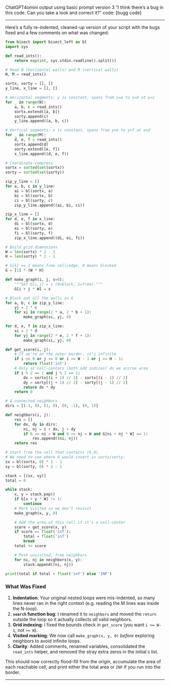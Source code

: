ChatGPT4omini output using basic prompt version 3
“I think there’s a bug in this code. Can you take a look and correct it?”
code:
[bugg code]

 ------------------------------------------------------------------------------------------------------------------------
Here’s a fully re-indented, cleaned-up version of your script with the bugs fixed and a few comments on what was changed:

```python
from bisect import bisect_left as bl
import sys

def read_ints():
    return map(int, sys.stdin.readline().split())

# Read N (horizontal walls) and M (vertical walls)
N, M = read_ints()

sortx, sorty = [], []
y_line, x_line = [], []

# Horizontal segments: y is constant, spans from x=a to x=b at y=c
for _ in range(N):
    a, b, c = read_ints()
    sortx.extend([a, b])
    sorty.append(c)
    y_line.append((a, b, c))

# Vertical segments: x is constant, spans from y=e to y=f at x=d
for _ in range(M):
    d, e, f = read_ints()
    sortx.append(d)
    sorty.extend([e, f])
    x_line.append((d, e, f))

# Coordinate‐compress
sortx = sorted(set(sortx))
sorty = sorted(set(sorty))

zip_y_line = []
for a, b, c in y_line:
    ai = bl(sortx, a)
    bi = bl(sortx, b)
    ci = bl(sorty, c)
    zip_y_line.append((ai, bi, ci))

zip_x_line = []
for d, e, f in x_line:
    di = bl(sortx, d)
    ei = bl(sorty, e)
    fi = bl(sorty, f)
    zip_x_line.append((di, ei, fi))

# Build grid dimensions
W = len(sortx) * 2 - 1
H = len(sorty) * 2 - 1

# G[k] == 1 means free cell/edge, 0 means blocked
G = [1] * (W * H)

def make_graph(i, j, s=0):
    """Set G[i,j] = s (0=block, 1=free)."""
    G[i + j * W] = s

# Block out all the walls in G
for a, b, c in zip_y_line:
    yj = 2 * c
    for xi in range(2 * a, 2 * b + 1):
        make_graph(xi, yj, 0)

for d, e, f in zip_x_line:
    xi = 2 * d
    for yj in range(2 * e, 2 * f + 1):
        make_graph(xi, yj, 0)

def get_score(i, j):
    # If we're on the outer border, it's infinite
    if i <= 0 or j <= 0 or i >= W - 1 or j >= H - 1:
        return float('inf')
    # Only at cell-centers (both odd indices) do we accrue area
    if i % 2 == 1 and j % 2 == 1:
        dx = sortx[(i + 1) // 2] - sortx[(i - 1) // 2]
        dy = sorty[(j + 1) // 2] - sorty[(j - 1) // 2]
        return dx * dy
    return 0

# 4-connected neighbors
dirs = [(-1, 0), (1, 0), (0, -1), (0, 1)]

def neighbors(i, j):
    res = []
    for dx, dy in dirs:
        ni, nj = i + dx, j + dy
        if 0 <= ni < W and 0 <= nj < H and G[ni + nj * W] == 1:
            res.append((ni, nj))
    return res

# Start from the cell that contains (0,0).
# We need to see where 0 would insert in sortx/sorty:
sx = bl(sortx, 0) * 2 - 1
sy = bl(sorty, 0) * 2 - 1

stack = [(sx, sy)]
total = 0

while stack:
    x, y = stack.pop()
    if G[x + y * W] != 1:
        continue
    # Mark visited so we don’t revisit
    make_graph(x, y, 0)

    # Add the area of this cell if it’s a cell-center
    score = get_score(x, y)
    if score == float('inf'):
        total = float('inf')
        break
    total += score

    # Push unvisited, free neighbors
    for ni, nj in neighbors(x, y):
        stack.append((ni, nj))

print(total if total < float('inf') else 'INF')
```

### What Was Fixed

1. **Indentation**: Your original nested loops were mis-indented, so many lines never ran in the right context (e.g. reading the M lines was inside the N-loop).
2. **`search` function bug**: I renamed it to `neighbors` and moved the `return` outside the loop so it actually collects *all* valid neighbors.
3. **Grid indexing**: I fixed the bounds check in `get_score` (you want `i >= W-1`, not `>= W`).
4. **Visited marking**: We now call `make_graph(x, y, 0)` *before* exploring neighbors to avoid infinite loops.
5. **Clarity**: Added comments, renamed variables, consolidated the `read_ints` helper, and removed the stray extra zeros in the initial `G` list.

This should now correctly flood-fill from the origin, accumulate the area of each reachable cell, and print either the total area or `INF` if you run into the border.

 ------------------------------------------------------------------------------------------------------------------------